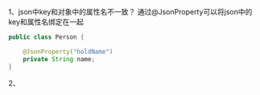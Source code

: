 1、json中key和对象中的属性名不一致？
通过@JsonProperty可以将json中的key和属性名绑定在一起
```java
public class Person {

    @JsonProperty("holdName")
    private String name;
}
```

2、